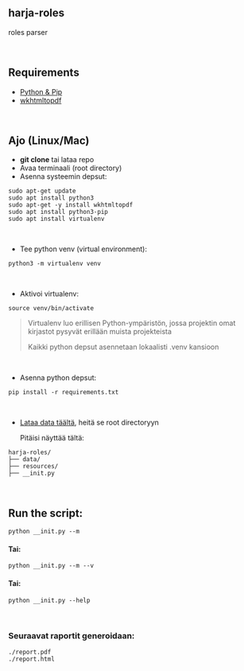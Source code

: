 ## harja-roles
roles parser

<br>

## Requirements 
- [Python & Pip](https://github.com/solita-staskila/harja-roles?tab=readme-ov-file#ajo-linuxmac) 
- [wkhtmltopdf](https://github.com/solita-staskila/harja-roles?tab=readme-ov-file#ajo-linuxmac)

<br>

## Ajo (Linux/Mac)
- **git clone** tai lataa repo 
- Avaa terminaali (root directory)
- Asenna systeemin depsut:
```
sudo apt-get update
sudo apt install python3
sudo apt-get -y install wkhtmltopdf
sudo apt install python3-pip
sudo apt install virtualenv
```
<br>

- Tee python venv (virtual environment):
```
python3 -m virtualenv venv
```
<br>

- Aktivoi virtualenv:
```
source venv/bin/activate 
```

> Virtualenv luo erillisen Python-ympäristön, jossa projektin omat kirjastot pysyvät erillään muista projekteista
>
> Kaikki python depsut asennetaan lokaalisti .venv kansioon 
<br>

- Asenna python depsut:
```
pip install -r requirements.txt 
```
<br>

- [Lataa data täältä](https://extranet.vayla.fi/wiki/pages/viewpage.action?pageId=221891359), heitä se root directoryyn

  Pitäisi näyttää tältä:
```
harja-roles/
├── data/
├── resources/
├── __init.py
```

<br>

## Run the script:
```
python __init.py --m
```
#### Tai:
```
python __init.py --m --v
```
#### Tai:
```
python __init.py --help 
```

<br>

### Seuraavat raportit generoidaan:
```
./report.pdf
./report.html
```
